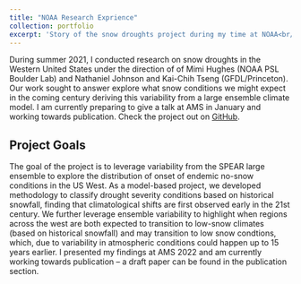 ```yaml
---
title: "NOAA Research Exprience"
collection: portfolio
excerpt: 'Story of the snow droughts project during my time at NOAA<br/><img src='/images/all_j_photos/snow-drought-portfolio-pic.png'>'
---
```

During summer 2021, I conducted research on snow droughts in the Western United States under the direction of of Mimi Hughes (NOAA PSL Boulder Lab) and Nathaniel Johnson and Kai-Chih Tseng (GFDL/Princeton). Our work sought to answer explore what snow conditions we might expect in the coming century deriving this variability from a large ensemble climate model. I am currently preparing to give a talk at AMS in January and working towards publication. Check the project out on [GitHub](https://github.com/Julians42/Snow_Droughts).

## Project Goals
The goal of the project is to leverage variability from the SPEAR large ensemble to explore the distribution of onset of endemic no-snow conditions in the US West. As a model-based project, we developed methodology to classify drought severity conditions based on historical snowfall, finding that climatological shifts are first observed early in the 21st century. We further leverage ensemble variability to highlight when regions across the west are both expected to transition to low-snow climates (based on historical snowfall) and may transition to low snow condtions, which, due to variability in atmospheric conditions could happen up to 15 years earlier. I presented my findings at AMS 2022 and am currently working towards publication – a draft paper can be found in the publication section.